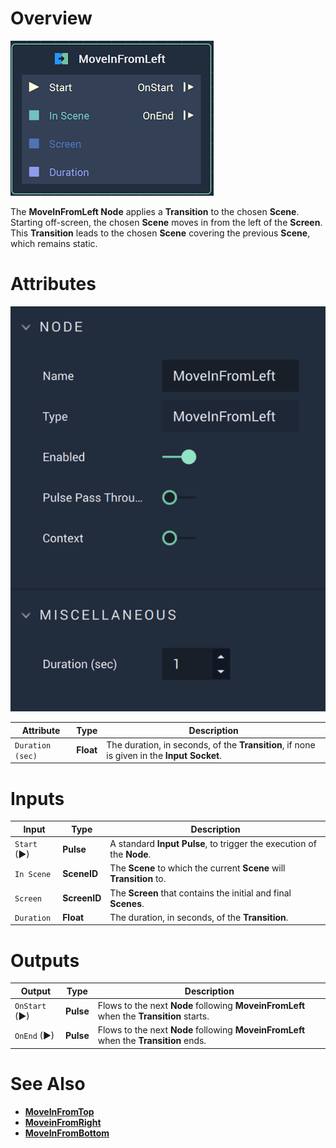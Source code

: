 # Overview

![The MoveInFromLeft Node.](../../.gitbook/assets/moveinfromleftnode.png)

The **MoveInFromLeft Node** applies a **Transition** to the chosen **Scene**. Starting off-screen, the chosen **Scene** moves in from the left of the **Screen**. This **Transition** leads to the chosen **Scene** covering the previous **Scene**, which remains static.  

# Attributes

![The MoveInFromLeft Node Attributes**](../../.gitbook/assets/moveinfromleftattributes.png)

|Attribute|Type|Description|
|---|---|---|
|`Duration (sec)`|**Float**| The duration, in seconds, of the **Transition**, if none is given in the **Input Socket**. |


# Inputs

|Input|Type|Description|
|---|---|---|
|`Start` (►)|**Pulse**|A standard **Input Pulse**, to trigger the execution of the **Node**.|
| `In Scene` | **SceneID** | The **Scene** to which the current **Scene** will **Transition** to. |
| `Screen` | **ScreenID** | The **Screen** that contains the initial and final **Scenes**. |
| `Duration` | **Float** | The duration, in seconds, of the **Transition**. |


# Outputs

|Output|Type|Description|
|---|---|---|
| `OnStart` (►) | **Pulse** | Flows to the next **Node** following **MoveinFromLeft** when the **Transition** starts. |
| `OnEnd` (►) | **Pulse** | Flows to the next **Node** following **MoveinFromLeft** when the **Transition** ends.  |

# See Also

* [**MoveInFromTop**](moveinfromtop.md)
* [**MoveinFromRight**](moveinfromright.md)
* [**MoveInFromBottom**](moveinfrombottom.md)
